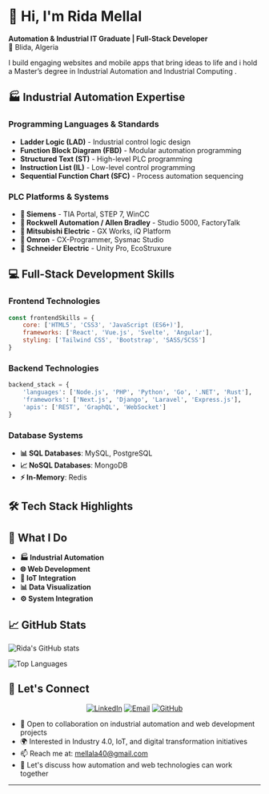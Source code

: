 # 👋 Hi, I'm Rida Mellal

**Automation & Industrial IT Graduate | Full-Stack Developer**  
📍 Blida, Algeria



I build engaging websites and mobile apps that bring ideas to life and i hold a Master’s degree in Industrial Automation and Industrial Computing . 

## 🏭 Industrial Automation Expertise

### Programming Languages & Standards
- **Ladder Logic (LAD)** - Industrial control logic design
- **Function Block Diagram (FBD)** - Modular automation programming
- **Structured Text (ST)** - High-level PLC programming
- **Instruction List (IL)** - Low-level control programming
- **Sequential Function Chart (SFC)** - Process automation sequencing

### PLC Platforms & Systems
- **🔹 Siemens** - TIA Portal, STEP 7, WinCC
- **🔸 Rockwell Automation / Allen Bradley** - Studio 5000, FactoryTalk
- **🔹 Mitsubishi Electric** - GX Works, iQ Platform
- **🔸 Omron** - CX-Programmer, Sysmac Studio
- **🔹 Schneider Electric** - Unity Pro, EcoStruxure

## 💻 Full-Stack Development Skills

### Frontend Technologies
```javascript
const frontendSkills = {
    core: ['HTML5', 'CSS3', 'JavaScript (ES6+)'],
    frameworks: ['React', 'Vue.js', 'Svelte', 'Angular'],
    styling: ['Tailwind CSS', 'Bootstrap', 'SASS/SCSS']
}
```

### Backend Technologies
```python
backend_stack = {
    'languages': ['Node.js', 'PHP', 'Python', 'Go', '.NET', 'Rust'],
    'frameworks': ['Next.js', 'Django', 'Laravel', 'Express.js'],
    'apis': ['REST', 'GraphQL', 'WebSocket']
}
```

### Database Systems
- **📊 SQL Databases**: MySQL, PostgreSQL
- **📈 NoSQL Databases**: MongoDB
- **⚡ In-Memory**: Redis

## 🛠️ Tech Stack Highlights



## 🎯 What I Do

- **🏭 Industrial Automation**
- **🌐 Web Development**
- **🔗 IoT Integration**
- **📊 Data Visualization**
- **⚙️ System Integration**


## 📈 GitHub Stats

![Rida's GitHub stats](https://github-readme-stats.vercel.app/api?username=MLRiida09&show_icons=true&theme=radical)

![Top Languages](https://github-readme-stats.vercel.app/api/top-langs/?username=MLRiida09&layout=compact&theme=radical)

## 🤝 Let's Connect

<div align="center">
  
[![LinkedIn](https://img.shields.io/badge/LinkedIn-0077B5?style=for-the-badge&logo=linkedin&logoColor=white)](https://linkedin.com/in/rida-mellal)
[![Email](https://img.shields.io/badge/Gmail-D14836?style=for-the-badge&logo=gmail&logoColor=white)](mailto:mellala40@gmail.com)
[![GitHub](https://img.shields.io/badge/GitHub-100000?style=for-the-badge&logo=github&logoColor=white)](https://github.com/MLRiida09)

</div>

- 💼 Open to collaboration on industrial automation and web development projects
- 🌍 Interested in Industry 4.0, IoT, and digital transformation initiatives
- 📫 Reach me at: mellala40@gmail.com
- 💬 Let's discuss how automation and web technologies can work together

---


